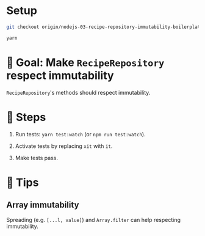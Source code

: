 # Setup

```sh
git checkout origin/nodejs-03-recipe-repository-immutability-boilerplate

yarn
```

# 🎯 Goal: Make `RecipeRepository` respect immutability

`RecipeRepository`'s methods should respect immutability.

# 📝 Steps

1. Run tests: `yarn test:watch` (or `npm run test:watch`).

2. Activate tests by replacing `xit` with `it`.

3. Make tests pass.

# 🎁 Tips

## Array immutability

Spreading (e.g. `[...l, value]`) and `Array.filter` can help respecting immutability.
